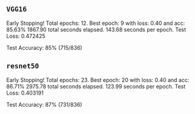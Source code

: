 ## `VGG16`
Early Stopping! Total epochs: 12. Best epoch: 9 with loss: 0.40 and acc: 85.63%
1867.90 total seconds elapsed. 143.68 seconds per epoch.
Test Loss: 0.472425


Test Accuracy: 85% (715/836)

## `resnet50`
Early Stopping! Total epochs: 23. Best epoch: 20 with loss: 0.40 and acc: 86.71%
2975.78 total seconds elapsed. 123.99 seconds per epoch.
Test Loss: 0.403191


Test Accuracy: 87% (731/836)